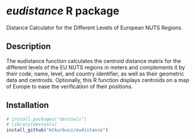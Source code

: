 # *eudistance* R package
Distance Calculator for the Different Levels of European NUTS Regions

## Description
The eudistance function calculates the centroid distance matrix for the different levels of the EU NUTS regions in meters and complements it by their code, name, level, and country identifier, as well as their geometric data and centroids. Optionally, this R function displays centroids on a map of Europe to ease the verification of their positions.

## Installation
```R
# install.packages("devtools")
# library(devtools)
install_github("mtkurbucz/eudistance")
```
